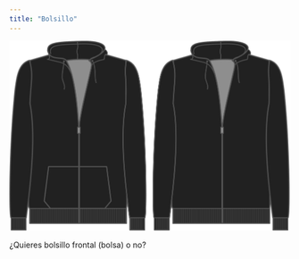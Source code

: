 ```yaml
---
title: "Bolsillo"
---
```


![Esta opción controla si incluir o no el bolsillo frontal](./pocket.svg)

¿Quieres bolsillo frontal (bolsa) o no?




